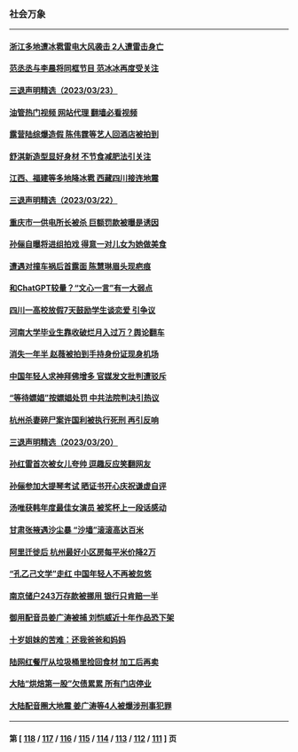 ### 社会万象
---
#### [浙江多地遭冰雹雷电大风袭击 2人遭雷击身亡](../../pages/ncid282/n13957546.md?03242045) 
#### [范丞丞与李晨将同框节目 范冰冰再度受关注](../../pages/ncid282/n13957143.md?03242045) 
#### [三退声明精选（2023/03/23）](../../pages/ncid282/n13957273.md?03242045) 
#### [油管热门视频 网站代理 翻墙必看视频](http://138.2.39.72:81/youtube.html?epic-marker?03242045)
#### [露营陆综爆造假 陈伟霆等艺人回酒店被拍到](../../pages/ncid282/n13957045.md?03242045) 
#### [舒淇新造型显好身材 不节食减肥法引关注](../../pages/ncid282/n13957092.md?03242045) 
#### [江西、福建等多地降冰雹 西藏四川接连地震](../../pages/ncid282/n13956709.md?03242045) 
#### [三退声明精选（2023/03/22）](../../pages/ncid282/n13956403.md?03242045) 
#### [重庆市一供电所长被杀 巨额罚款被曝是诱因](../../pages/ncid282/n13956287.md?03242045) 
#### [孙俪自曝将进组拍戏 得意一对儿女为她做美食](../../pages/ncid282/n13956278.md?03242045) 
#### [遭遇对撞车祸后首露面 陈慧琳眉头现疤痕](../../pages/ncid282/n13956249.md?03242045) 
#### [和ChatGPT较量？“文心一言”有一大弱点](../../pages/ncid282/n13956175.md?03242045) 
#### [四川一高校放假7天鼓励学生谈恋爱 引争议](../../pages/ncid282/n13956254.md?03242045) 
#### [河南大学毕业生靠收破烂月入过万？舆论翻车](../../pages/ncid282/n13955876.md?03242045) 
#### [消失一年半 赵薇被拍到手持身份证现身机场](../../pages/ncid282/n13955475.md?03242045) 
#### [中国年轻人求神拜佛增多 官媒发文批判遭驳斥](../../pages/ncid282/n13955447.md?03242045) 
#### [“等待嫖娼”按嫖娼处罚 中共法院判决引热议](../../pages/ncid282/n13955363.md?03242045) 
#### [杭州杀妻碎尸案许国利被执行死刑 再引反响](../../pages/ncid282/n13955127.md?03242045) 
#### [三退声明精选（2023/03/20）](../../pages/ncid282/n13954932.md?03242045) 
#### [孙红雷首次被女儿夸帅 逗趣反应笑翻网友](../../pages/ncid282/n13954710.md?03242045) 
#### [孙俪参加大提琴考试 晒证书开心庆祝谦虚自评](../../pages/ncid282/n13954665.md?03242045) 
#### [汤唯获韩年度最佳女演员 被奖杯上一段话感动](../../pages/ncid282/n13954682.md?03242045) 
#### [甘肃张掖遇沙尘暴 “沙墙”滚滚高达百米](../../pages/ncid282/n13954469.md?03242045) 
#### [阿里迁徙后 杭州最好小区房每平米价降2万](../../pages/ncid282/n13954445.md?03242045) 
#### [“孔乙己文学”走红 中国年轻人不再被忽悠](../../pages/ncid282/n13953821.md?03242045) 
#### [南京储户243万存款被挪用 银行只肯赔一半](../../pages/ncid282/n13954167.md?03242045) 
#### [御用配音员姜广涛被捕 刘恺威近十年作品恐下架](../../pages/ncid282/n13953953.md?03242045) 
#### [十岁姐妹的苦难：还我爸爸和妈妈](../../pages/ncid282/n13923454.md?03242045) 
#### [陆网红餐厅从垃圾桶里捡回食材 加工后再卖](../../pages/ncid282/n13953506.md?03242045) 
#### [大陆“烘焙第一股”欠债累累 所有门店停业](../../pages/ncid282/n13953647.md?03242045) 
#### [大陆配音圈大地震 姜广涛等4人被爆涉刑事犯罪](../../pages/ncid282/n13953323.md?03242045) 

---
#### 第 [ [118](./118.md?03242045) / [117](./117.md?03242045) / [116](./116.md?03242045) / [115](./115.md?03242045) / [114](./114.md?03242045) / [113](./113.md?03242045) / [112](./112.md?03242045) / [111](./111.md?03242045) ] 页
